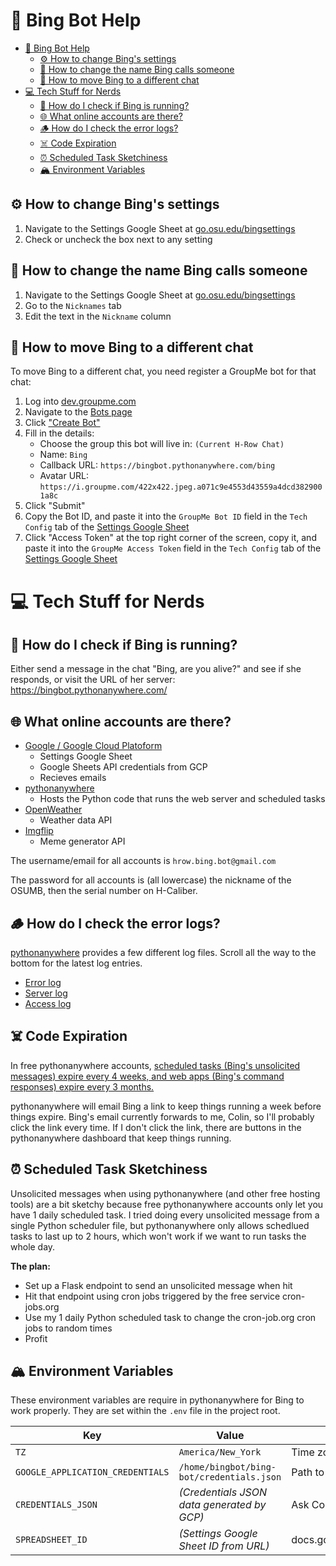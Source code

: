 # 🦏 Bing Bot Help

- [🦏 Bing Bot Help](#-bing-bot-help)
  - [⚙️ How to change Bing's settings](#️-how-to-change-bings-settings)
  - [🙋 How to change the name Bing calls someone](#-how-to-change-the-name-bing-calls-someone)
  - [📲 How to move Bing to a different chat](#-how-to-move-bing-to-a-different-chat)
- [💻 Tech Stuff for Nerds](#-tech-stuff-for-nerds)
  - [🏃 How do I check if Bing is running?](#-how-do-i-check-if-bing-is-running)
  - [🌐 What online accounts are there?](#-what-online-accounts-are-there)
  - [🪵 How do I check the error logs?](#-how-do-i-check-the-error-logs)
  - [☠️ Code Expiration](#️-code-expiration)
  - [⏰ Scheduled Task Sketchiness](#-scheduled-task-sketchiness)
  - [🏔 Environment Variables](#-environment-variables)

## ⚙️ How to change Bing's settings

1. Navigate to the Settings Google Sheet at [go.osu.edu/bingsettings](https://go.osu.edu/bingsettings)
2. Check or uncheck the box next to any setting

## 🙋 How to change the name Bing calls someone

1. Navigate to the Settings Google Sheet at [go.osu.edu/bingsettings](https://go.osu.edu/bingsettings)
2. Go to the `Nicknames` tab
3. Edit the text in the `Nickname` column

## 📲 How to move Bing to a different chat

To move Bing to a different chat, you need register a GroupMe bot for that chat:

1. Log into [dev.groupme.com](https://dev.groupme.com)
2. Navigate to the [Bots page](https://dev.groupme.com/bots)
3. Click ["Create Bot"](https://dev.groupme.com/bots/new)
4. Fill in the details:
   - Choose the group this bot will live in: `(Current H-Row Chat)`
   - Name: `Bing`
   - Callback URL: `https://bingbot.pythonanywhere.com/bing`
   - Avatar URL: `https://i.groupme.com/422x422.jpeg.a071c9e4553d43559a4dcd3829001a8c`
5. Click "Submit"
6. Copy the Bot ID, and paste it into the `GroupMe Bot ID` field in the `Tech Config` tab of the [Settings Google Sheet](https://go.osu.edu/bingsettings)
7. Click "Access Token" at the top right corner of the screen, copy it, and paste it into the `GroupMe Access Token` field in the `Tech Config` tab of the [Settings Google Sheet](https://go.osu.edu/bingsettings)

# 💻 Tech Stuff for Nerds

## 🏃 How do I check if Bing is running?
Either send a message in the chat "Bing, are you alive?" and see if she responds, or visit the URL of her server: https://bingbot.pythonanywhere.com/

## 🌐 What online accounts are there?

- [Google / Google Cloud Platoform](https://cloud.google.com/)
  - Settings Google Sheet
  - Google Sheets API credentials from GCP
  - Recieves emails
- [pythonanywhere](https://www.pythonanywhere.com/user/bingbot/webapps/#tab_id_bingbot_pythonanywhere_com)
  - Hosts the Python code that runs the web server and scheduled tasks
- [OpenWeather](https://home.openweathermap.org/api_keys)
  - Weather data API
- [Imgflip](https://imgflip.com/api)
  - Meme generator API

The username/email for all accounts is `hrow.bing.bot@gmail.com`

The password for all accounts is (all lowercase) the nickname of the OSUMB, then the serial number on H-Caliber.

## 🪵 How do I check the error logs?

[pythonanywhere](https://www.pythonanywhere.com/user/bingbot/files/var/log) provides a few different log files. Scroll all the way to the bottom for the latest log entries.

- [Error log](https://www.pythonanywhere.com/user/bingbot/files/var/log/bingbot.pythonanywhere.com.error.log)
- [Server log](https://www.pythonanywhere.com/user/bingbot/files/var/log/bingbot.pythonanywhere.com.server.log)
- [Access log](https://www.pythonanywhere.com/user/bingbot/files/var/log/bingbot.pythonanywhere.com.access.log)

## ☠️ Code Expiration

In free pythonanywhere accounts, [scheduled tasks (Bing's unsolicited messages) expire every 4 weeks, and web apps (Bing's command responses) expire every 3 months.](https://blog.pythonanywhere.com/129/)

  pythonanywhere will email Bing a link to keep things running a week before things expire. Bing's email currently forwards to me, Colin, so I'll probably click the link every time. If I don't click the link, there are buttons in the pythonanywhere dashboard that keep things running.

## ⏰ Scheduled Task Sketchiness

Unsolicited messages when using pythonanywhere (and other free hosting tools) are a bit sketchy because free pythonanywhere accounts only let you have 1 daily scheduled task. I tried doing every unsolicited message from a single Python scheduler file, but pythonanywhere only allows schedlued tasks to last up to 2 hours, which won't work if we want to run tasks the whole day.

__The plan:__
- Set up a Flask endpoint to send an unsolicited message when hit
- Hit that endpoint using cron jobs triggered by the free service cron-jobs.org
- Use my 1 daily Python scheduled task to change the cron-job.org cron jobs to random times
- Profit

## 🏔 Environment Variables

These environment variables are require in pythonanywhere for Bing to work properly. They are set within the `.env` file in the project root.

| Key                              | Value                                      | Notes                                      |
| -------------------------------- | ------------------------------------------ | ------------------------------------------ |
| `TZ`                             | `America/New_York`                         | Time zone used for scheduled jobs          |
| `GOOGLE_APPLICATION_CREDENTIALS` | `/home/bingbot/bing-bot/credentials.json`  | Path to Google credentials file            |
| `CREDENTIALS_JSON`               | _(Credentials JSON data generated by GCP)_ | Ask Colin if you need this                 |
| `SPREADSHEET_ID`                 | _(Settings Google Sheet ID from URL)_      | docs.google.com/spreadsheets/d/`ID`/edit |
